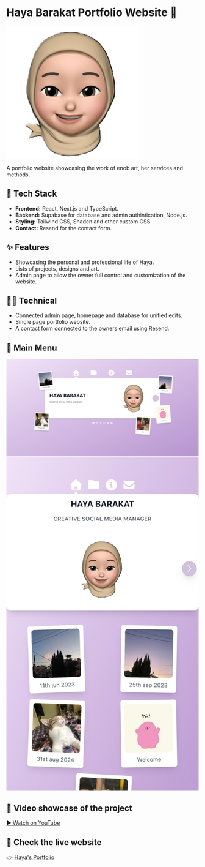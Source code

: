 # Haya Barakat Portfolio Website 🔬

![Logo](main.png)

A portfolio website showcasing the work of enob art, her services and methods.

## 🚀 Tech Stack
- **Frontend:** React, Next.js and TypeScript.
- **Backend:** Supabase for database and admin authintication, Node.js.
- **Styling:** Tailwind CSS, Shadcn and other custom CSS.
- **Contact:** Resend for the contact form.

## ✨ Features
- Showcasing the personal and professional life of Haya.
- Lists of projects, designs and art. 
- Admin page to allow the owner full control and customization of the website.


## 🧑‍💻 Technical
- Connected admin page, homepage and database for unified edits.
- Single page portfolio website.
- A contact form connected to the owners email using Resend.

## 📸 Main Menu
![Main Menu on desktop](images/desktop/1.jpeg)
![Main Menu on phone](images/phone/1.jpeg)


## 🎥 Video showcase of the project
[▶️ Watch on YouTube](https://www.youtube.com/shorts/alZEfqHy5Ms)

## 🔗 Check the live website
👉 [Haya's Portfolio](https://haya.hiyume.games)